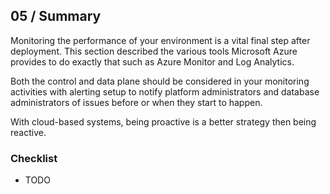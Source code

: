 ## 05 / Summary

Monitoring the performance of your environment is a vital final step after deployment.  This section described the various tools Microsoft Azure provides to do exactly that such as Azure Monitor and Log Analytics.

Both the control and data plane should be considered in your monitoring activities with alerting setup to notify platform administrators and database administrators of issues before or when they start to happen.

With cloud-based systems, being proactive is a better strategy then being reactive.

### Checklist

- TODO
